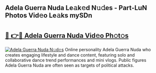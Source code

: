 ## Adela Guerra Nuda Le𝚊k𝚎d N𝚞𝚍es - Part-LuN Photos Vid𝚎o Le𝚊ks mySDn

# <h2><a href="http://fbbqkh3.evod.top/?m=Adela+Guerra+Nuda">🔗 👉🔴 Adela Guerra Nuda Vid𝚎o Ph𝚘t𝚘s</a></h2>

[![Adela Guerra Nuda N𝚞d𝚎s](https://i.imgur.com/8V9OHl7.gif)](http://fbbqkh3.evod.top/?m=Adela+Guerra+Nuda)
Online personality Adela Guerra Nuda who creates engaging lifestyle and dance content, featuring solo and collaborative dance trend performances and mini vlogs. Public figures Adela Guerra Nuda are often seen as targets of political attacks. 

